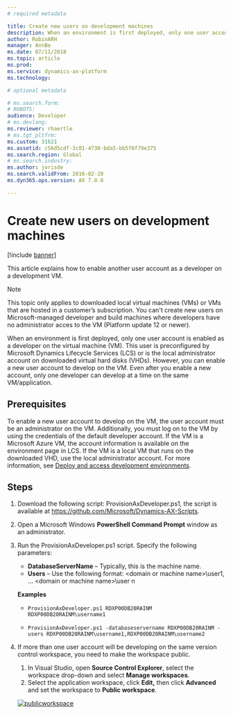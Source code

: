 ```yaml
---
# required metadata

title: Create new users on development machines
description: When an environment is first deployed, only one user account is enabled as a developer on the virtual machine (VM). This article explains how to enable another user account as a developer on a development VM.
author: RobinARH
manager: AnnBe
ms.date: 07/11/2018
ms.topic: article
ms.prod: 
ms.service: dynamics-ax-platform
ms.technology: 

# optional metadata

# ms.search.form: 
# ROBOTS: 
audience: Developer
# ms.devlang: 
ms.reviewer: rhaertle
# ms.tgt_pltfrm: 
ms.custom: 31621
ms.assetid: c56d5cdf-3c01-4730-bda5-bb5f8f79e375
ms.search.region: Global
# ms.search.industry: 
ms.author: jorisde
ms.search.validFrom: 2016-02-28
ms.dyn365.ops.version: AX 7.0.0

---
```


# Create new users on development machines

[!include [banner](../includes/banner.md)]

This article explains how to enable another user account as a developer on a development VM.

> [!NOTE]
> This topic only applies to downloaded local virtual machines (VMs) or VMs that are hosted in a customer’s subscription. You can't create new users on Microsoft-managed developer and build machines where developers have no administrator acces to the VM (Platform update 12 or newer).

When an environment is first deployed, only one user account is enabled as a developer on the virtual machine (VM). This user is preconfigured by Microsoft Dynamics Lifecycle Services (LCS) or is the local administrator account on downloaded virtual hard disks (VHDs). However, you can enable a new user account to develop on the VM. Even after you enable a new account, only one developer can develop at a time on the same VM/application.


## Prerequisites
To enable a new user account to develop on the VM, the user account must be an administrator on the VM. Additionally, you must log on to the VM by using the credentials of the default developer account. If the VM is a Microsoft Azure VM, the account information is available on the environment page in LCS. If the VM is a local VM that runs on the downloaded VHD, use the local administrator account. For more information, see [Deploy and access development environments](../dev-tools/access-instances.md).

## Steps
1.  Download the following script: ProvisionAxDeveloper.ps1, the script is available at <https://github.com/Microsoft/Dynamics-AX-Scripts>.
2.  Open a Microsoft Windows **PowerShell Command Prompt** window as an administrator.
3.  Run the ProvisionAxDeveloper.ps1 script. Specify the following parameters:

    -   **DatabaseServerName** – Typically, this is the machine name.
    -   **Users** – Use the following format: &lt;domain or machine name&gt;\\user1, … &lt;domain or machine name&gt;\\user n

    **Examples**

    -  `ProvisionAxDeveloper.ps1 RDXP00DB20RAINM RDXP00DB20RAINM\username1`

    -  `ProvisionAxDeveloper.ps1 -databaseservername RDXP00DB20RAINM -users RDXP00DB20RAINM\username1,RDXP00DB20RAINM\username2`

4.  If more than one user account will be developing on the same version control workspace, you need to make the workspace public.
    1.  In Visual Studio, open **Source Control Explorer**, select the workspace drop-down and select **Manage workspaces**.
    2.  Select the application workspace, click **Edit,** then click **Advanced** and set the workspace to **Public workspace**.
    
    [![publicworkspace](./media/publicworkspace.png)](./media/publicworkspace.png)





